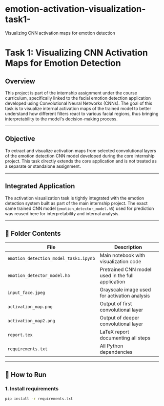# emotion-activation-visualization-task1-
Visualizing CNN activation maps for emotion detection
# Task 1: Visualizing CNN Activation Maps for Emotion Detection

## Overview

This project is part of the internship assignment under the course curriculum, specifically linked to the facial emotion detection application developed using Convolutional Neural Networks (CNNs). The goal of this task is to visualize internal activation maps of the trained model to better understand how different filters react to various facial regions, thus bringing interpretability to the model's decision-making process.

---

## Objective

To extract and visualize activation maps from selected convolutional layers of the emotion detection CNN model developed during the core internship project. This task directly extends the core application and is not treated as a separate or standalone assignment.

---

## Integrated Application

The activation visualization task is tightly integrated with the emotion detection system built as part of the main internship project. The exact same trained CNN model (`emotion_detector_model.h5`) used for prediction was reused here for interpretability and internal analysis.

---

## 📁 Folder Contents

| File                          | Description                                         |
|-------------------------------|-----------------------------------------------------|
| `emotion_detection_model_task1.ipynb` | Main notebook with visualization code         |
| `emotion_detector_model.h5`  | Pretrained CNN model used in the full application   |
| `input_face.jpeg`            | Grayscale image used for activation analysis        |
| `activation_map.png`         | Output of first convolutional layer                 |
| `activation_map2.png`        | Output of deeper convolutional layer                |
| `report.tex`                 | LaTeX report documenting all steps                  |
| `requirements.txt`           | All Python dependencies                             |

---

## 🚀 How to Run

### 1. Install requirements

```bash
pip install -r requirements.txt
